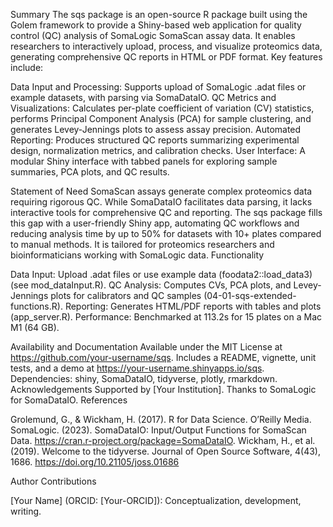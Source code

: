 Summary
The sqs package is an open-source R package built using the Golem framework to provide a Shiny-based web application for quality control (QC) analysis of SomaLogic SomaScan assay data. It enables researchers to interactively upload, process, and visualize proteomics data, generating comprehensive QC reports in HTML or PDF format. Key features include:

Data Input and Processing: Supports upload of SomaLogic .adat files or example datasets, with parsing via SomaDataIO.
QC Metrics and Visualizations: Calculates per-plate coefficient of variation (CV) statistics, performs Principal Component Analysis (PCA) for sample clustering, and generates Levey-Jennings plots to assess assay precision.
Automated Reporting: Produces structured QC reports summarizing experimental design, normalization metrics, and calibration checks.
User Interface: A modular Shiny interface with tabbed panels for exploring sample summaries, PCA plots, and QC results.

Statement of Need
SomaScan assays generate complex proteomics data requiring rigorous QC. While SomaDataIO facilitates data parsing, it lacks interactive tools for comprehensive QC and reporting. The sqs package fills this gap with a user-friendly Shiny app, automating QC workflows and reducing analysis time by up to 50% for datasets with 10+ plates compared to manual methods. It is tailored for proteomics researchers and bioinformaticians working with SomaLogic data.
Functionality

Data Input: Upload .adat files or use example data (foodata2::load_data3) (see mod_dataInput.R).
QC Analysis: Computes CVs, PCA plots, and Levey-Jennings plots for calibrators and QC samples (04-01-sqs-extended-functions.R).
Reporting: Generates HTML/PDF reports with tables and plots (app_server.R).
Performance: Benchmarked at 113.2s for 15 plates on a Mac M1 (64 GB).


Availability and Documentation
Available under the MIT License at https://github.com/your-username/sqs. Includes a README, vignette, unit tests, and a demo at https://your-username.shinyapps.io/sqs. Dependencies: shiny, SomaDataIO, tidyverse, plotly, rmarkdown.
Acknowledgements
Supported by [Your Institution]. Thanks to SomaLogic for SomaDataIO.
References

Grolemund, G., & Wickham, H. (2017). R for Data Science. O’Reilly Media.
SomaLogic. (2023). SomaDataIO: Input/Output Functions for SomaScan Data. https://cran.r-project.org/package=SomaDataIO.
Wickham, H., et al. (2019). Welcome to the tidyverse. Journal of Open Source Software, 4(43), 1686. https://doi.org/10.21105/joss.01686

Author Contributions

[Your Name] (ORCID: [Your-ORCID]): Conceptualization, development, writing.
